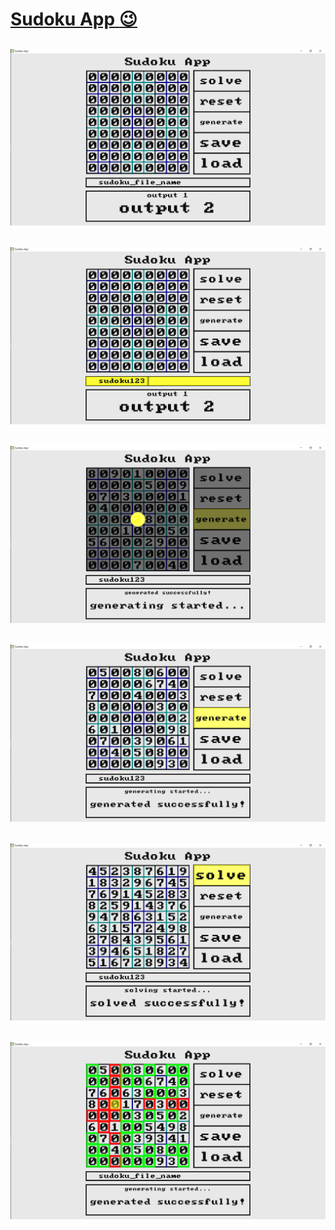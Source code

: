 # [Sudoku App :wink:](https://paulinek-13.github.io/Sudoku-App/)
## ![sudoku_app_1](images/sudoku_app_1.png)
## ![sudoku_app_2](images/sudoku_app_2.png)
## ![sudoku_app_3](images/sudoku_app_3.png)
## ![sudoku_app_4](images/sudoku_app_4.png)
## ![sudoku_app_5](images/sudoku_app_5.png)
## ![sudoku_app_6](images/sudoku_app_6.png)